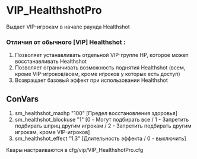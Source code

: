 # VIP_HealthshotPro

Выдает VIP-игрокам в начале раунда Healthshot

### Отличия от обычного [VIP] Healthshot :
  1) Позволяет устанавливать отдельной VIP-группе HP, которое может восстанавливать Healthshot
  2) Позволяет ограничивать возможность поднятия Healthshot (всем, кроме VIP-игроков/всем, кроме игроков у которых есть доступ)
  3) Возвращает базовый эффект при использовании Healthshot


## ConVars
  1) sm_healthshot_maxhp "100" [Предел восстановления здоровья]
  2) sm_healthshot_blockuse "1" [0 - Могут подбирать все / 1 - Запретить подбирать шприц другим игрокам / 2 - Запретить подбирать другим игрокам, кроме VIP-игроков]
  3) sm_healthshot_effect "1.3" [Длительность эффекта <Healthshot> / 0 - выключить]
  
Квары настраиваются в cfg/vip/VIP_HealthshotPro.cfg
